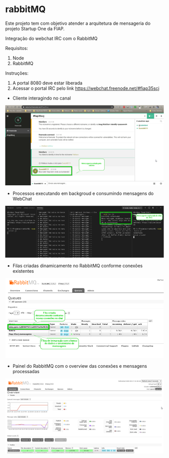 # rabbitMQ
Este projeto tem com objetivo atender a arquitetura de mensageria do projeto Startup One da FIAP. 

Integração do webchat IRC com o RabbitMQ

Requisitos:
1) Node 
2) RabbitMQ

Instruções:
1) A portal 8080 deve estar liberada
2) Acessar o portal IRC pelo link https://webchat.freenode.net/#fiap35scj

<ul>
    <li>Cliente interagindo no canal</li>
</ul>

<img src="img/4.png">

<ul>
    <li>Processos executando em backgroud e consumindo mensagens do WebChat</li>
</ul>

<img src="img/3.png">

<ul>
    <li>Filas criadas dinamicamente no RabbitMQ conforme conexões existentes</li>
</ul>

<img src="img/5.png">

<ul>
    <li>Painel do RabbitMQ com o overview das conexões e mensagens processadas</li>
</ul>

<img src="img/6.png">